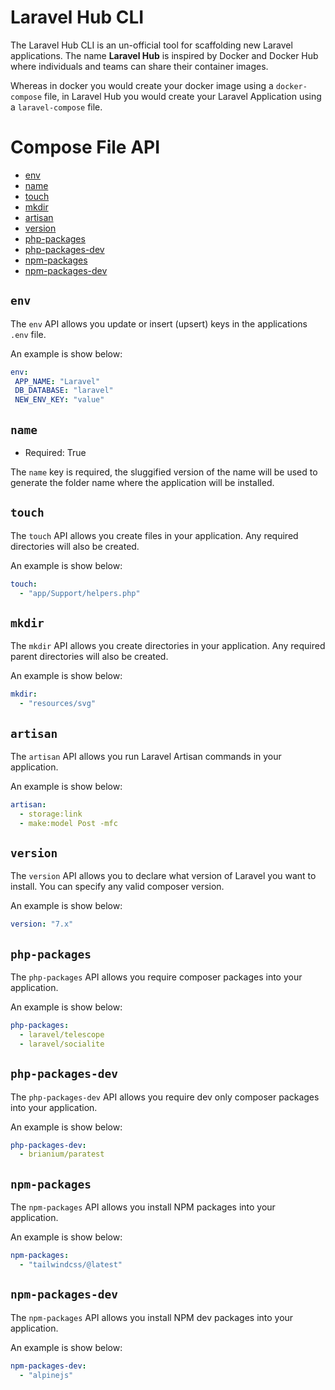 # Laravel Hub CLI

The Laravel Hub CLI is an un-official tool for scaffolding new Laravel applications. The name **Laravel Hub** is inspired by Docker and Docker Hub where individuals and teams can share their container images.

Whereas in docker you would create your docker image using a `docker-compose` file, in Laravel Hub you would create your Laravel Application using a `laravel-compose` file.

# Compose File API

- [env](#env)
- [name](#name)
- [touch](#touch)
- [mkdir](#mkdir)
- [artisan](#artisan)
- [version](#version)
- [php-packages](#php-packages)
- [php-packages-dev](#php-packages-dev)
- [npm-packages](#npm-packages)
- [npm-packages-dev](#npm-packages)

## `env`

The `env` API allows you update or insert (upsert) keys in the applications `.env` file.

An example is show below:

```yaml
env:
 APP_NAME: "Laravel"
 DB_DATABASE: "laravel"
 NEW_ENV_KEY: "value"
```

## `name`

- Required: True

The `name` key is required, the sluggified version of the name will be used to generate the folder name where the application will be installed.

## `touch`

The `touch` API allows you create files in your application. Any required directories will also be created.

An example is show below:

```yaml
touch:
  - "app/Support/helpers.php"
```

## `mkdir`

The `mkdir` API allows you create directories in your application. Any required parent directories will also be created.

An example is show below:

```yaml
mkdir:
  - "resources/svg"
```

## `artisan`

The `artisan` API allows you run Laravel Artisan commands in your application.

An example is show below:

```yaml
artisan:
  - storage:link
  - make:model Post -mfc
```

## `version`

The `version` API allows you to declare what version of Laravel you want to install. You can specify any valid composer version.

An example is show below:

```yaml
version: "7.x"
```

## `php-packages`

The `php-packages` API allows you require composer packages into your application.

An example is show below:

```yaml
php-packages:
  - laravel/telescope
  - laravel/socialite
```

## `php-packages-dev`

The `php-packages-dev` API allows you require dev only composer packages into your application.

An example is show below:

```yaml
php-packages-dev:
  - brianium/paratest
```

## `npm-packages`

The `npm-packages` API allows you install NPM packages into your application.

An example is show below:

```yaml
npm-packages:
  - "tailwindcss/@latest"
```

## `npm-packages-dev`

The `npm-packages` API allows you install NPM dev packages into your application.

An example is show below:

```yaml
npm-packages-dev:
  - "alpinejs"
```